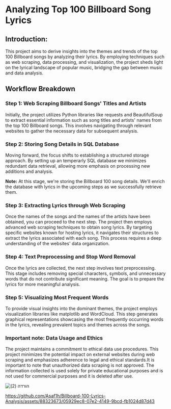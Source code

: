 # **Analyzing Top 100 Billboard Song Lyrics**

## Introduction:
This project aims to derive insights into the themes and trends of the top 100 Billboard songs by analyzing their lyrics. By employing techniques such as web scraping, data processing, and visualization, the project sheds light on the lyrical landscape of popular music, bridging the gap between music and data analysis.

## **Workflow Breakdown**


### Step 1: Web Scraping Billboard Songs' Titles and Artists

Initially, the project utilizes Python libraries like requests and BeautifulSoup to extract essential information such as song titles and artists' names from the top 100 Billboard songs. This involves navigating through relevant websites to gather the necessary data for subsequent analysis.

### Step 2: Storing Song Details in SQL Database
Moving forward, the focus shifts to establishing a structured storage approach. By setting up an temperarly SQL database we minimizes redundant data retrieval, allowing more emphasis on processing new additions and analysis.

**Note:** At this stage, we're storing the Billboard 100 song details. We'll enrich the database with lyrics in the upcoming steps as we successfully retrieve them.

### Step 3: Extracting Lyrics through Web Scraping

Once the names of the songs and the names of the artists have been obtained, you can proceed to the next step. The project then employs advanced web scraping techniques to obtain song lyrics. By targeting specific websites known for hosting lyrics, it navigates their structures to extract the lyrics associated with each song. This process requires a deep understanding of the websites' data organization.

### Step 4: Text Preprocessing and Stop Word Removal
Once the lyrics are collected, the next step involves text preprocessing. This stage includes removing special characters, symbols, and unnecessary words that do not contribute significant meaning. The goal is to prepare the lyrics for more meaningful analysis.


### Step 5: Visualizing Most Frequent Words
To provide visual insights into the dominant themes, the project employs visualization libraries like matplotlib and WordCloud. This step generates graphical representations showcasing the most frequently occurring words in the lyrics, revealing prevalent topics and themes across the songs.


### **Important note: Data Usage and Ethics**

The project maintains a commitment to ethical data use procedures. This project minimizes the potential impact on external websites during web scraping and emphasizes adherence to legal and ethical standards.It is important to note that unauthorized data scraping is not approved. The information collected is used solely for private educational purposes and is not used for commercial purposes and it is deleted after use.

![הורדה (2)](https://github.com/Asaf1h/Billboard-100-Lyrics-Analysis/assets/88323673/db899202-becb-4155-ab3a-582ad6c9d3da)



https://github.com/Asaf1h/Billboard-100-Lyrics-Analysis/assets/88323673/05929ec8-07e2-4149-9bcd-fb1024d87d43



